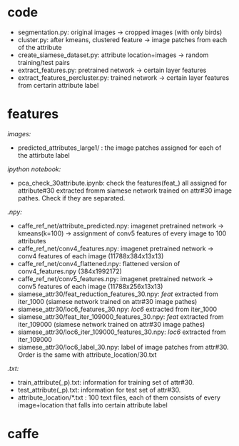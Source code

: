 # code
- segmentation.py: original images -> cropped images (with only birds)
- cluster.py: after kmeans, clustered feature -> image patches from each of the attribute
- create_siamese_dataset.py: attribute location+images -> random training/test pairs
- extract_features.py: pretrained network -> certain layer features
- extract_features_percluster.py: trained network -> certain layer features from certarin attribute label

# features

*images:*
- predicted_attributes_large1/ : the image patches assigned for each of the attirbute label

*ipython notebook:*
- pca_check_30attribute.ipynb: check the features(feat_) all assigned for attribute#30 extracted fromm siamese network trained on attr#30 image pathes. Check if they are separated. 

*.npy:*
- caffe_ref_net/attribute_predicted.npy: imagenet pretrained network -> kmeans(k=100) -> assignment of conv5 features of every image to 100 attributes
- caffe_ref_net/conv4_features.npy: imagenet pretrained network -> conv4 features of each image (11788x384x13x13)
- caffe_ref_net/conv4_flattened.npy: flattened version of conv4_features.npy (384x1992172)
- caffe_ref_net/conv5_features.npy: imagenet pretrained network -> conv5 features of each image (11788x256x13x13)
- siamese_attr30/feat_reduction_features_30.npy: *feat* extracted from iter_1000 (siamese network trained on attr#30 image pathes)
- siamese_attr30/loc6_features_30.npy: *loc6* extracted from iter_1000
- siamese_attr30/feat_iter_109000_features_30.npy: *feat* extracted from iter_109000 (siamese network trained on attr#30 image pathes)
- siamese_attr30/loc6_iter_109000_features_30.npy: *loc6* extracted from iter_109000
- siamese_attr30/loc6_label_30.npy: label of image patches from attr#30. Order is the same with attribute_location/30.txt


*.txt:*
- train_attribute(_p).txt: information for training set of attr#30.
- test_attribute(_p).txt: information for test set of attr#30.
- attribute_location/*.txt : 100 text files, each of them consists of every image+location that falls into certain attribute label


# caffe
